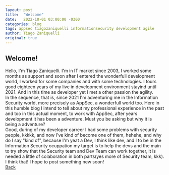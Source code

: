 ```yaml
---
layout: post
title:  "Welcome"
date:   2022-10-01 03:00:00 -0300
categories: blog
tags: appsec tiagozaniquelli informationsecurity development agile
author: Tiago Zaniquelli
original: true
---
```


## Welcome!
Hello, I'm Tiago Zaniquelli. I'm in IT market since 2003, I worked some months as support and soon after I entered the wonderfull development world, I worked for some companies and with some technologies. I tours good eighteen years of my live in development environment stayind until 2021. And in this time as developer yet I met a other passion the agility.   
In the sequence, that is, since 2021 I'm adventuring me in the Information Security world, more precisely as AppSec, a wonderfull world too. Here in this humble blog I intend to tell about my professional experience in the past and too in this actual moment, to work with AppSec, after years development it has been a adventure. Must you be asking but why it is being a adventure?   
Good, during of my developer carreer I had some problems with security people, kkkkk, and now I've kind of become one of them, hehehe, and why do I say "kind of", because I'm yeat a Dev, I think like dev, and I to be in the Information Security ocuppation my target is to help the devs and the main to try show that the Security team and Dev Team can work together, it is needed a little of colaboration in both parts(yes more of Security team, kkk).   
I think that! I hope to post something new soon!   
[Back](../../../../../index.html)
